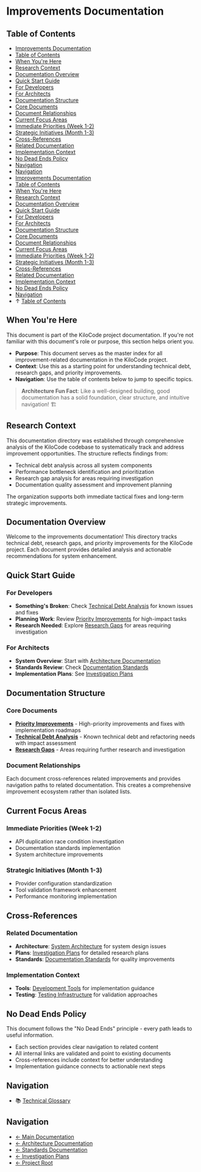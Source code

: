 # Improvements Documentation

## Table of Contents

* [Improvements Documentation](#improvements-documentation)
* [Table of Contents](#table-of-contents)
* [When You're Here](#when-youre-here)
* [Research Context](#research-context)
* [Documentation Overview](#documentation-overview)
* [Quick Start Guide](#quick-start-guide)
* [For Developers](#for-developers)
* [For Architects](#for-architects)
* [Documentation Structure](#documentation-structure)
* [Core Documents](#core-documents)
* [Document Relationships](#document-relationships)
* [Current Focus Areas](#current-focus-areas)
* [Immediate Priorities (Week 1-2)](#immediate-priorities-week-1-2)
* [Strategic Initiatives (Month 1-3)](#strategic-initiatives-month-1-3)
* [Cross-References](#crossreferences)
* [Related Documentation](#related-documentation)
* [Implementation Context](#implementation-context)
* [No Dead Ends Policy](#no-dead-ends-policy)
* [Navigation](#navigation)
* [Navigation](#navigation)
* [Improvements Documentation](#improvements-documentation)
* [Table of Contents](#table-of-contents)
* [When You're Here](#when-youre-here)
* [Research Context](#research-context)
* [Documentation Overview](#documentation-overview)
* [Quick Start Guide](#quick-start-guide)
* [For Developers](#for-developers)
* [For Architects](#for-architects)
* [Documentation Structure](#documentation-structure)
* [Core Documents](#core-documents)
* [Document Relationships](#document-relationships)
* [Current Focus Areas](#current-focus-areas)
* [Immediate Priorities (Week 1-2)](#immediate-priorities-week-1-2)
* [Strategic Initiatives (Month 1-3)](#strategic-initiatives-month-1-3)
* [Cross-References](#crossreferences)
* [Related Documentation](#related-documentation)
* [Implementation Context](#implementation-context)
* [No Dead Ends Policy](#no-dead-ends-policy)
* [Navigation](#navigation)
* ↑ [Table of Contents](#table-of-contents)

## When You're Here

This document is part of the KiloCode project documentation. If you're not familiar with this
document's role or purpose, this section helps orient you.

* **Purpose**: This document serves as the master index for all improvement-related documentation in
  the KiloCode project.
* **Context**: Use this as a starting point for understanding technical debt, research gaps, and
  priority improvements.
* **Navigation**: Use the table of contents below to jump to specific topics.

> **Architecture Fun Fact**: Like a well-designed building, good documentation has a solid
> foundation, clear structure, and intuitive navigation! 🏗️

## Research Context

This documentation directory was established through comprehensive analysis of the KiloCode codebase
to systematically track and address improvement opportunities. The structure reflects findings from:

* Technical debt analysis across all system components
* Performance bottleneck identification and prioritization
* Research gap analysis for areas requiring investigation
* Documentation quality assessment and improvement planning

The organization supports both immediate tactical fixes and long-term strategic improvements.

## Documentation Overview

Welcome to the improvements documentation! This directory tracks technical debt, research gaps, and
priority improvements for the KiloCode project. Each document provides detailed analysis and
actionable recommendations for system enhancement.

## Quick Start Guide

### For Developers

* **Something's Broken**: Check [Technical Debt Analysis](TECHNICAL_DEBT.md) for known issues and
  fixes
* **Planning Work**: Review [Priority Improvements](PRIORITY_IMPROVEMENTS.md) for high-impact tasks
* **Research Needed**: Explore [Research Gaps](RESEARCH_GAPS.md) for areas requiring investigation

### For Architects

* **System Overview**: Start with [Architecture Documentation](../README.md)
* **Standards Review**: Check [Documentation Standards](../standards/README.md)
* **Implementation Plans**: See [Investigation Plans](../../plans/README.md)

## Documentation Structure

### Core Documents

* **[Priority Improvements](PRIORITY_IMPROVEMENTS.md)** - High-priority improvements and fixes with
  implementation roadmaps
* **[Technical Debt Analysis](TECHNICAL_DEBT.md)** - Known technical debt and refactoring needs with
  impact assessment
* **[Research Gaps](RESEARCH_GAPS.md)** - Areas requiring further research and investigation

### Document Relationships

Each document cross-references related improvements and provides navigation paths to related
documentation. This creates a comprehensive improvement ecosystem rather than isolated lists.

## Current Focus Areas

### Immediate Priorities (Week 1-2)

* API duplication race condition investigation
* Documentation standards implementation
* System architecture improvements

### Strategic Initiatives (Month 1-3)

* Provider configuration standardization
* Tool validation framework enhancement
* Performance monitoring implementation

## Cross-References

### Related Documentation

* **Architecture**: [System Architecture](../README.md) for system design issues
* **Plans**: [Investigation Plans](../../plans/README.md) for detailed research plans
* **Standards**: [Documentation Standards](../standards/README.md) for quality improvements

### Implementation Context

* **Tools**: [Development Tools](../tools/README.md) for implementation guidance
* **Testing**: [Testing Infrastructure](../../testing/TESTING_STRATEGY.md) for validation approaches

## No Dead Ends Policy

This document follows the "No Dead Ends" principle - every path leads to useful information.

* Each section provides clear navigation to related content
* All internal links are validated and point to existing documents
* Cross-references include context for better understanding
* Implementation guidance connects to actionable next steps

## Navigation

* 📚 [Technical Glossary](../GLOSSARY.md)

## Navigation

* [← Main Documentation](../README.md)
* [← Architecture Documentation](../README.md)
* [← Standards Documentation](../standards/README.md)
* [← Investigation Plans](../../plans/README.md)
* [← Project Root](../README.md)
